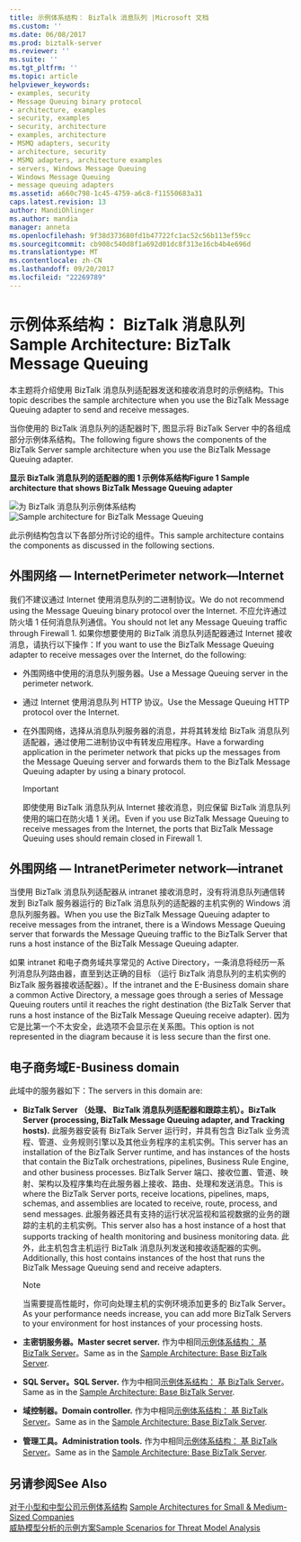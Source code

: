 ```yaml
---
title: 示例体系结构： BizTalk 消息队列 |Microsoft 文档
ms.custom: ''
ms.date: 06/08/2017
ms.prod: biztalk-server
ms.reviewer: ''
ms.suite: ''
ms.tgt_pltfrm: ''
ms.topic: article
helpviewer_keywords:
- examples, security
- Message Queuing binary protocol
- architecture, examples
- security, examples
- security, architecture
- examples, architecture
- MSMQ adapters, security
- architecture, security
- MSMQ adapters, architecture examples
- servers, Windows Message Queuing
- Windows Message Queuing
- message queuing adapters
ms.assetid: a660c798-1c45-4759-a6c8-f11550683a31
caps.latest.revision: 13
author: MandiOhlinger
ms.author: mandia
manager: anneta
ms.openlocfilehash: 9f38d373680fd1b47722fc1ac52c56b113ef59cc
ms.sourcegitcommit: cb908c540d8f1a692d01dc8f313e16cb4b4e696d
ms.translationtype: MT
ms.contentlocale: zh-CN
ms.lasthandoff: 09/20/2017
ms.locfileid: "22269789"
---
```

# <a name="sample-architecture-biztalk-message-queuing"></a><span data-ttu-id="cb34f-102">示例体系结构： BizTalk 消息队列</span><span class="sxs-lookup"><span data-stu-id="cb34f-102">Sample Architecture: BizTalk Message Queuing</span></span>
<span data-ttu-id="cb34f-103">本主题将介绍使用 BizTalk 消息队列适配器发送和接收消息时的示例结构。</span><span class="sxs-lookup"><span data-stu-id="cb34f-103">This topic describes the sample architecture when you use the BizTalk Message Queuing adapter to send and receive messages.</span></span>  
  
 <span data-ttu-id="cb34f-104">当你使用的 BizTalk 消息队列的适配器时下, 图显示将 BizTalk Server 中的各组成部分示例体系结构。</span><span class="sxs-lookup"><span data-stu-id="cb34f-104">The following figure shows the components of the BizTalk Server sample architecture when you use the BizTalk Message Queuing adapter.</span></span>  
  
 <span data-ttu-id="cb34f-105">**显示 BizTalk 消息队列的适配器的图 1 示例体系结构**</span><span class="sxs-lookup"><span data-stu-id="cb34f-105">**Figure 1 Sample architecture that shows BizTalk Message Queuing adapter**</span></span>  
  
 <span data-ttu-id="cb34f-106">![为 BizTalk 消息队列示例体系结构](../core/media/tdi-sec-refarch-msmq.gif "TDI_Sec_RefArch_MSMQ")</span><span class="sxs-lookup"><span data-stu-id="cb34f-106">![Sample architecture for BizTalk Message Queuing](../core/media/tdi-sec-refarch-msmq.gif "TDI_Sec_RefArch_MSMQ")</span></span>  
  
 <span data-ttu-id="cb34f-107">此示例结构包含以下各部分所讨论的组件。</span><span class="sxs-lookup"><span data-stu-id="cb34f-107">This sample architecture contains the components as discussed in the following sections.</span></span>  
  
## <a name="perimeter-networkinternet"></a><span data-ttu-id="cb34f-108">外围网络 ― Internet</span><span class="sxs-lookup"><span data-stu-id="cb34f-108">Perimeter network―Internet</span></span>  
 <span data-ttu-id="cb34f-109">我们不建议通过 Internet 使用消息队列的二进制协议。</span><span class="sxs-lookup"><span data-stu-id="cb34f-109">We do not recommend using the Message Queuing binary protocol over the Internet.</span></span> <span data-ttu-id="cb34f-110">不应允许通过防火墙 1 任何消息队列通信。</span><span class="sxs-lookup"><span data-stu-id="cb34f-110">You should not let any Message Queuing traffic through Firewall 1.</span></span> <span data-ttu-id="cb34f-111">如果你想要使用的 BizTalk 消息队列适配器通过 Internet 接收消息，请执行以下操作：</span><span class="sxs-lookup"><span data-stu-id="cb34f-111">If you want to use the BizTalk Message Queuing adapter to receive messages over the Internet, do the following:</span></span>  
  
-   <span data-ttu-id="cb34f-112">外围网络中使用的消息队列服务器。</span><span class="sxs-lookup"><span data-stu-id="cb34f-112">Use a Message Queuing server in the perimeter network.</span></span>  
  
-   <span data-ttu-id="cb34f-113">通过 Internet 使用消息队列 HTTP 协议。</span><span class="sxs-lookup"><span data-stu-id="cb34f-113">Use the Message Queuing HTTP protocol over the Internet.</span></span>  
  
-   <span data-ttu-id="cb34f-114">在外围网络，选择从消息队列服务器的消息，并将其转发给 BizTalk 消息队列适配器，通过使用二进制协议中有转发应用程序。</span><span class="sxs-lookup"><span data-stu-id="cb34f-114">Have a forwarding application in the perimeter network that picks up the messages from the Message Queuing server and forwards them to the BizTalk Message Queuing adapter by using a binary protocol.</span></span>  
  
    > [!IMPORTANT]
    >  <span data-ttu-id="cb34f-115">即使使用 BizTalk 消息队列从 Internet 接收消息，则应保留 BizTalk 消息队列使用的端口在防火墙 1 关闭。</span><span class="sxs-lookup"><span data-stu-id="cb34f-115">Even if you use BizTalk Message Queuing to receive messages from the Internet, the ports that BizTalk Message Queuing uses should remain closed in Firewall 1.</span></span>  
  
## <a name="perimeter-networkintranet"></a><span data-ttu-id="cb34f-116">外围网络 ― Intranet</span><span class="sxs-lookup"><span data-stu-id="cb34f-116">Perimeter network―intranet</span></span>  
 <span data-ttu-id="cb34f-117">当使用 BizTalk 消息队列适配器从 intranet 接收消息时，没有将消息队列通信转发到 BizTalk 服务器运行的 BizTalk 消息队列的适配器的主机实例的 Windows 消息队列服务器。</span><span class="sxs-lookup"><span data-stu-id="cb34f-117">When you use the BizTalk Message Queuing adapter to receive messages from the intranet, there is a Windows Message Queuing server that forwards the Message Queuing traffic to the BizTalk Server that runs a host instance of the BizTalk Message Queuing adapter.</span></span>  
  
 <span data-ttu-id="cb34f-118">如果 intranet 和电子商务域共享常见的 Active Directory，一条消息将经历一系列消息队列路由器，直至到达正确的目标 （运行 BizTalk 消息队列的主机实例的 BizTalk 服务器接收适配器）。</span><span class="sxs-lookup"><span data-stu-id="cb34f-118">If the intranet and the E-Business domain share a common Active Directory, a message goes through a series of Message Queuing routers until it reaches the right destination (the BizTalk Server that runs a host instance of the BizTalk Message Queuing receive adapter).</span></span> <span data-ttu-id="cb34f-119">因为它是比第一个不太安全，此选项不会显示在关系图。</span><span class="sxs-lookup"><span data-stu-id="cb34f-119">This option is not represented in the diagram because it is less secure than the first one.</span></span>  
  
## <a name="e-business-domain"></a><span data-ttu-id="cb34f-120">电子商务域</span><span class="sxs-lookup"><span data-stu-id="cb34f-120">E-Business domain</span></span>  
 <span data-ttu-id="cb34f-121">此域中的服务器如下：</span><span class="sxs-lookup"><span data-stu-id="cb34f-121">The servers in this domain are:</span></span>  
  
-   <span data-ttu-id="cb34f-122">**BizTalk Server （处理、 BizTalk 消息队列适配器和跟踪主机）。**</span><span class="sxs-lookup"><span data-stu-id="cb34f-122">**BizTalk Server (processing, BizTalk Message Queuing adapter, and Tracking hosts).**</span></span> <span data-ttu-id="cb34f-123">此服务器安装有 BizTalk Server 运行时，并具有包含 BizTalk 业务流程、管道、业务规则引擎以及其他业务程序的主机实例。</span><span class="sxs-lookup"><span data-stu-id="cb34f-123">This server has an installation of the BizTalk Server runtime, and has instances of the hosts that contain the BizTalk orchestrations, pipelines, Business Rule Engine, and other business processes.</span></span> <span data-ttu-id="cb34f-124">BizTalk Server 端口、接收位置、管道、映射、架构以及程序集均在此服务器上接收、路由、处理和发送消息。</span><span class="sxs-lookup"><span data-stu-id="cb34f-124">This is where the BizTalk Server ports, receive locations, pipelines, maps, schemas, and assemblies are located to receive, route, process, and send messages.</span></span> <span data-ttu-id="cb34f-125">此服务器还具有支持的运行状况监视和监视数据的业务的跟踪的主机的主机实例。</span><span class="sxs-lookup"><span data-stu-id="cb34f-125">This server also has a host instance of a host that supports tracking of health monitoring and business monitoring data.</span></span> <span data-ttu-id="cb34f-126">此外，此主机包含主机运行 BizTalk 消息队列发送和接收适配器的实例。</span><span class="sxs-lookup"><span data-stu-id="cb34f-126">Additionally, this host contains instances of the host that runs the BizTalk Message Queuing send and receive adapters.</span></span>  
  
    > [!NOTE]
    >  <span data-ttu-id="cb34f-127">当需要提高性能时，你可向处理主机的实例环境添加更多的 BizTalk Server。</span><span class="sxs-lookup"><span data-stu-id="cb34f-127">As your performance needs increase, you can add more BizTalk Servers to your environment for host instances of your processing hosts.</span></span>  
  
-   <span data-ttu-id="cb34f-128">**主密钥服务器。**</span><span class="sxs-lookup"><span data-stu-id="cb34f-128">**Master secret server.**</span></span> <span data-ttu-id="cb34f-129">作为中相同[示例体系结构： 基 BizTalk Server](../core/sample-architecture-base-biztalk-server.md)。</span><span class="sxs-lookup"><span data-stu-id="cb34f-129">Same as in the [Sample Architecture: Base BizTalk Server](../core/sample-architecture-base-biztalk-server.md).</span></span>  
  
-   <span data-ttu-id="cb34f-130">**SQL Server。**</span><span class="sxs-lookup"><span data-stu-id="cb34f-130">**SQL Server.**</span></span> <span data-ttu-id="cb34f-131">作为中相同[示例体系结构： 基 BizTalk Server](../core/sample-architecture-base-biztalk-server.md)。</span><span class="sxs-lookup"><span data-stu-id="cb34f-131">Same as in the [Sample Architecture: Base BizTalk Server](../core/sample-architecture-base-biztalk-server.md).</span></span>  
  
-   <span data-ttu-id="cb34f-132">**域控制器。**</span><span class="sxs-lookup"><span data-stu-id="cb34f-132">**Domain controller.**</span></span> <span data-ttu-id="cb34f-133">作为中相同[示例体系结构： 基 BizTalk Server](../core/sample-architecture-base-biztalk-server.md)。</span><span class="sxs-lookup"><span data-stu-id="cb34f-133">Same as in the [Sample Architecture: Base BizTalk Server](../core/sample-architecture-base-biztalk-server.md).</span></span>  
  
-   <span data-ttu-id="cb34f-134">**管理工具。**</span><span class="sxs-lookup"><span data-stu-id="cb34f-134">**Administration tools.**</span></span> <span data-ttu-id="cb34f-135">作为中相同[示例体系结构： 基 BizTalk Server](../core/sample-architecture-base-biztalk-server.md)。</span><span class="sxs-lookup"><span data-stu-id="cb34f-135">Same as in the [Sample Architecture: Base BizTalk Server](../core/sample-architecture-base-biztalk-server.md).</span></span>  
  
## <a name="see-also"></a><span data-ttu-id="cb34f-136">另请参阅</span><span class="sxs-lookup"><span data-stu-id="cb34f-136">See Also</span></span>  
 <span data-ttu-id="cb34f-137">[对于小型和中型公司示例体系结构](../core/sample-architectures-for-small-medium-sized-companies.md) </span><span class="sxs-lookup"><span data-stu-id="cb34f-137">[Sample Architectures for Small & Medium-Sized Companies](../core/sample-architectures-for-small-medium-sized-companies.md) </span></span>  
 [<span data-ttu-id="cb34f-138">威胁模型分析的示例方案</span><span class="sxs-lookup"><span data-stu-id="cb34f-138">Sample Scenarios for Threat Model Analysis</span></span>](../core/sample-scenarios-for-threat-model-analysis.md)